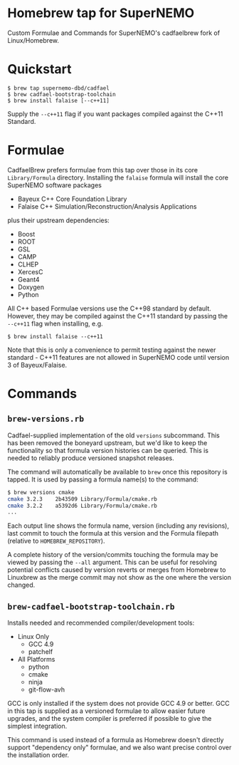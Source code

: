 # Homebrew tap for SuperNEMO
Custom Formulae and Commands for SuperNEMO's cadfaelbrew fork of
Linux/Homebrew.

# Quickstart
```
$ brew tap supernemo-dbd/cadfael
$ brew cadfael-bootstrap-toolchain
$ brew install falaise [--c++11]
```

Supply the `--c++11` flag if you want packages compiled against the C++11 Standard.

# Formulae
CadfaelBrew prefers formulae from this tap over those in its core `Library/Formula` directory. Installing the ``falaise`` formula will install the core 
SuperNEMO software packages

- Bayeux C++ Core Foundation Library
- Falaise C++ Simulation/Reconstruction/Analysis Applications

plus their upstream dependencies:

- Boost
- ROOT
- GSL
- CAMP
- CLHEP
- XercesC
- Geant4
- Doxygen
- Python

All C++ based Formulae versions use the C++98 standard by default. However, 
they may be compiled against the C++11 standard by passing the `--c++11` flag 
when installing, e.g.

```
$ brew install falaise --c++11
```

Note that this is only a convenience to permit testing against the newer
standard - C++11 features are not allowed in SuperNEMO code until 
version 3 of Bayeux/Falaise.


# Commands
## `brew-versions.rb`
Cadfael-supplied implementation of the old `versions` subcommand. This
has been removed the boneyard upstream, but we'd like to keep the
functionality so that formula version histories can be queried. This
is needed to reliably produce versioned snapshot releases.

The command will automatically be available to `brew` once this repository
is tapped. It is used by passing a formula name(s) to the command:

```sh
$ brew versions cmake
cmake 3.2.3    2b43509 Library/Formula/cmake.rb
cmake 3.2.2    a5392d6 Library/Formula/cmake.rb
...
```

Each output line shows the formula name, version (including any revisions),
last commit to touch the formula at this version and the Formula filepath
(relative to `HOMEBREW_REPOSITORY`).

A complete history of the version/commits touching the formula may be
viewed by passing the `--all` argument. This can be useful for resolving
potential conflicts caused by version reverts or merges from Homebrew to
Linuxbrew as the merge commit may not show as the one where the version changed.

## ``brew-cadfael-bootstrap-toolchain.rb``
Installs needed and recommended compiler/development tools:

- Linux Only
  - GCC 4.9
  - patchelf
- All Platforms
  - python
  - cmake
  - ninja
  - git-flow-avh

GCC is only installed if the system does not provide GCC 4.9 or better. GCC in 
this tap is supplied as a versioned formulae to allow easier future upgrades, 
and the system compiler is preferred if possible to give the 
simplest integration.

This command is used instead of a formula as Homebrew doesn't directly support
"dependency only" formulae, and we also want precise control over the 
installation order.
